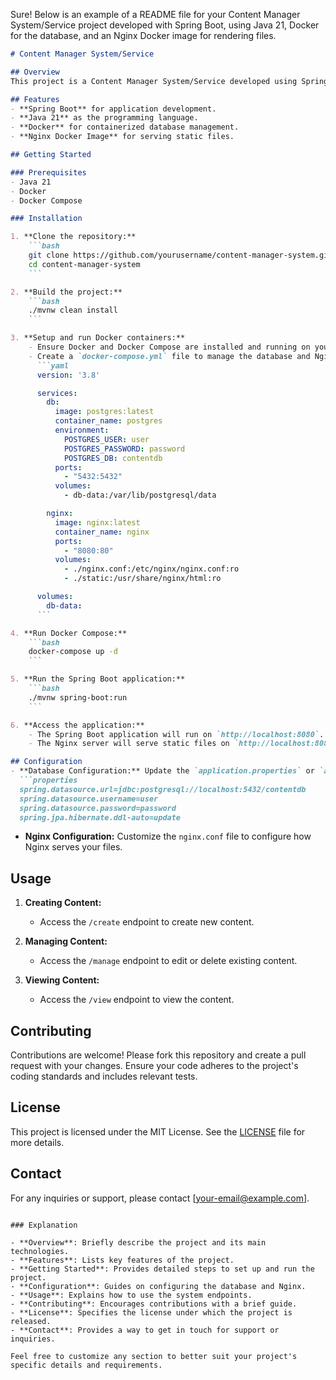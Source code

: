 Sure! Below is an example of a README file for your Content Manager System/Service project developed with Spring Boot, using Java 21, Docker for the database, and an Nginx Docker image for rendering files.

```markdown
# Content Manager System/Service

## Overview
This project is a Content Manager System/Service developed using Spring Boot. It utilizes Java version 21 and leverages Docker for managing the database and a Nginx Docker image for rendering files.

## Features
- **Spring Boot** for application development.
- **Java 21** as the programming language.
- **Docker** for containerized database management.
- **Nginx Docker Image** for serving static files.

## Getting Started

### Prerequisites
- Java 21
- Docker
- Docker Compose

### Installation

1. **Clone the repository:**
    ```bash
    git clone https://github.com/yourusername/content-manager-system.git
    cd content-manager-system
    ```

2. **Build the project:**
    ```bash
    ./mvnw clean install
    ```

3. **Setup and run Docker containers:**
    - Ensure Docker and Docker Compose are installed and running on your machine.
    - Create a `docker-compose.yml` file to manage the database and Nginx services:
      ```yaml
      version: '3.8'

      services:
        db:
          image: postgres:latest
          container_name: postgres
          environment:
            POSTGRES_USER: user
            POSTGRES_PASSWORD: password
            POSTGRES_DB: contentdb
          ports:
            - "5432:5432"
          volumes:
            - db-data:/var/lib/postgresql/data

        nginx:
          image: nginx:latest
          container_name: nginx
          ports:
            - "8080:80"
          volumes:
            - ./nginx.conf:/etc/nginx/nginx.conf:ro
            - ./static:/usr/share/nginx/html:ro

      volumes:
        db-data:
      ```

4. **Run Docker Compose:**
    ```bash
    docker-compose up -d
    ```

5. **Run the Spring Boot application:**
    ```bash
    ./mvnw spring-boot:run
    ```

6. **Access the application:**
    - The Spring Boot application will run on `http://localhost:8080`.
    - The Nginx server will serve static files on `http://localhost:8080`.

## Configuration
- **Database Configuration:** Update the `application.properties` or `application.yml` file in `src/main/resources` with your database settings:
  ```properties
  spring.datasource.url=jdbc:postgresql://localhost:5432/contentdb
  spring.datasource.username=user
  spring.datasource.password=password
  spring.jpa.hibernate.ddl-auto=update
  ```

- **Nginx Configuration:** Customize the `nginx.conf` file to configure how Nginx serves your files.

## Usage

1. **Creating Content:**
    - Access the `/create` endpoint to create new content.
  
2. **Managing Content:**
    - Access the `/manage` endpoint to edit or delete existing content.

3. **Viewing Content:**
    - Access the `/view` endpoint to view the content.

## Contributing
Contributions are welcome! Please fork this repository and create a pull request with your changes. Ensure your code adheres to the project's coding standards and includes relevant tests.

## License
This project is licensed under the MIT License. See the [LICENSE](LICENSE) file for more details.

## Contact
For any inquiries or support, please contact [your-email@example.com].

```

### Explanation

- **Overview**: Briefly describe the project and its main technologies.
- **Features**: Lists key features of the project.
- **Getting Started**: Provides detailed steps to set up and run the project.
- **Configuration**: Guides on configuring the database and Nginx.
- **Usage**: Explains how to use the system endpoints.
- **Contributing**: Encourages contributions with a brief guide.
- **License**: Specifies the license under which the project is released.
- **Contact**: Provides a way to get in touch for support or inquiries.

Feel free to customize any section to better suit your project's specific details and requirements.
